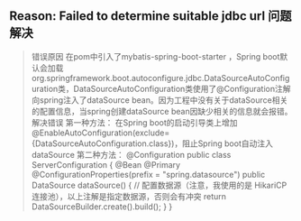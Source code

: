 
## Reason: Failed to determine suitable jdbc url 问题解决
> 错误原因
> 在pom中引入了mybatis-spring-boot-starter ，Spring boot默认会加载org.springframework.boot.autoconfigure.jdbc.DataSourceAutoConfiguration类，DataSourceAutoConfiguration类使用了@Configuration注解向spring注入了dataSource bean。因为工程中没有关于dataSource相关的配置信息，当spring创建dataSource bean因缺少相关的信息就会报错。
> 解决错误
> 第一种方法： 在Spring boot的启动引导类上增加@EnableAutoConfiguration(exclude={DataSourceAutoConfiguration.class})，阻止Spring boot自动注入dataSource
> 第二种方法：
> @Configuration
>public class ServerConfiguration {
>    @Bean
>    @Primary
>    @ConfigurationProperties(prefix = "spring.datasource")
>    public DataSource dataSource() {
>        // 配置数据源（注意，我使用的是 HikariCP 连接池），以上注解是指定数据源，否则会有冲突
>        return DataSourceBuilder.create().build();
>    }
> }